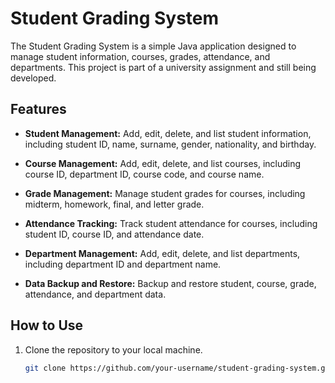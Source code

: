 # Student Grading System

The Student Grading System is a simple Java application designed to manage student information, courses, grades, attendance, and departments. This project is part of a university assignment and still being developed.

## Features

- **Student Management:** Add, edit, delete, and list student information, including student ID, name, surname, gender, nationality, and birthday.

- **Course Management:** Add, edit, delete, and list courses, including course ID, department ID, course code, and course name.

- **Grade Management:** Manage student grades for courses, including midterm, homework, final, and letter grade.

- **Attendance Tracking:** Track student attendance for courses, including student ID, course ID, and attendance date.

- **Department Management:** Add, edit, delete, and list departments, including department ID and department name.

- **Data Backup and Restore:** Backup and restore student, course, grade, attendance, and department data.

## How to Use

1. Clone the repository to your local machine.
   ```bash
   git clone https://github.com/your-username/student-grading-system.git
